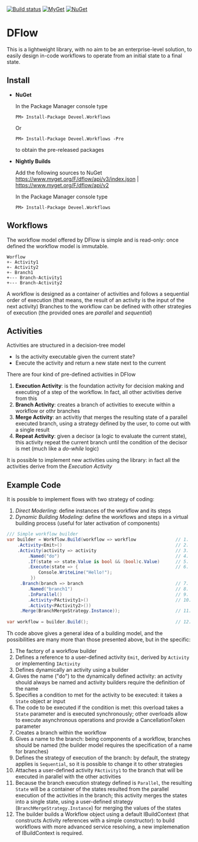 [![Build status](https://ci.appveyor.com/api/projects/status/7rqkmoa5ij5hm2an?svg=true)](https://ci.appveyor.com/project/Deveel/dflow) [![MyGet](https://img.shields.io/myget/deveel/v/Deveel.Workflows.svg?label=MyGet)](https://www.myget.org/feed/deveel/package/nuget/Deveel.Workflows) [![NuGet](https://img.shields.io/nuget/v/Deveel.Workflows.svg?label=NuGet)](https://www.nuget.org/packages/Deveel.Workflows)

# DFlow

This is a lightweight library, with no aim to be an enterprise-level solution, to easily design in-code workflows to operate from an initial state to a final state.

## Install

- **NuGet**
    
    In the Package Manager console type
    
    ```
    PM> Install-Package Deveel.Workflows
    ```
    Or 
    
    ```
    PM> Install-Package Deveel.Workflows -Pre
    ```
    
    to obtain the pre-released packages
    
- **Nightly Builds**

    Add the following sources to NuGet
    https://www.myget.org/F/dflow/api/v3/index.json | https://www.myget.org/F/dflow/api/v2

    In the Package Manager console type

    ```
    PM> Install-Package Deveel.Workflows
    ```

## Workflows

The workflow model offered by DFlow is simple and is read-only: once defined the workflow model is immutable.

```
Worflow
+- Activity1
+- Activity2
+- Branch1
+--- Branch-Activity1
+--- Branch-Activity2
```

A workflow is designed as a container of activities and follows a sequential order of execution (that means, the result of an activity is the input of the next activity)
Branches to the workflow can be defined with other strategies of execution (the provided ones are _parallel_ and _sequential_)

## Activities

Activities are structured in a decision-tree model

* Is the activity executable given the current state?
* Execute the activity and return a new state next to the current

There are four kind of pre-defined activities in DFlow

1. **Execution Activity**: is the foundation activity for decision making and executing of a step of the workflow. In fact, all other activities derive from this
2. **Branch Activity**: creates a branch of activities to execute within a workflow or othr branches
3. **Merge Activity**: an activitiy that merges the resulting state of a parallel executed branch, using a strategy defined by the user, to come out with a single result
4. **Repeat Activity**: given a decisor (a logic to evaluate the current state), this activity repeat the current branch until the condition of the decisor is met (much like a _do-while_ logic)

It is possible to implement new activities using the library: in fact all the activities derive from the _Execution Activity_

## Example Code

It is possible to implement flows with two strategy of coding:

1. _Direct Moderling_: define instances of the workflow and its steps
2. _Dynamic Building Modeling_: define the workflows and steps in a virtual building process (useful for later activation of components)

``` csharp
/// Simple workflow builder
var builder = Workflow.Build(workflow => workflow               // 1.
    .Activity<Emit>()                                           // 2.
    .Activity(activity => activity                              // 3.
        .Named("do")                                            // 4.
        .If(state => state.Value is bool && (bool)c.Value)      // 5.
        .Execute(state => {                                     // 6.
            Console.WriteLine("Hello!"); 
         })
     .Branch(branch => branch                                   // 7.
        .Named("branch1")                                       // 8.
        .InParallel()                                           // 9.
        .Activity<PActivity1>()                                 // 10.
        .Activity<PActivity2>())
     .Merge(BranchMergeStrategy.Instance));                     // 11.
        
var workflow = builder.Build();                                 // 12.
```

Th code above gives a general idea of a building model, and the possibilities are many more than those presented above, but in the specific:

1. The factory of a workflow builder
2. Defines a reference to a user-defined activity `Emit`, derived by `Activity` or implementing `IActivity`
3. Defines dynamically an activity using a builder
4. Gives the name ("do") to the dynamically defined activity: an activity should always be named and activity builders require the definition of the name
5. Specifies a condition to met for the activity to be executed: it takes a `State` object ar input
6. The code to be executed if the condition is met: this overload takes a `State` parameter and is executed synchronously; other overloads allow to execute asynchronous operations and provide a CancellationToken parameter
7. Creates a branch within the workflow
8. Gives a name to the branch: being components of a workflow, branches should be named (the builder model requires the specification of a name for branches)
9. Defines the strategy of execution of the branch: by default, the strategy applies is `Sequential`, so it is possible to change it to other strategies
10. Attaches a user-defined activity `PActivity1` to the branch that will be executed in parallel with the other activities
11. Because the branch execution strategy defined is `Parallel`, the resulting `State` will be a container of the states resulted from the parallel execution of the activities in the branch; this activity merges the states into a single state, using a user-defined strategy (`BranchMergeStrategy.Instance`) for merging the values of the states
12. The builder builds a Workflow object using a default IBuildContext (that constructs Activity references with a simple constructor): to build workflows with more advanced service resolving, a new implemenation of IBuildContext is required.
